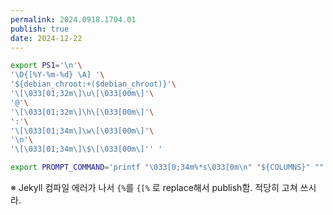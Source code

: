 ```yaml
---
permalink: 2024.0918.1704.01
publish: true
date: 2024-12-22
---
```

```bash
export PS1='\n'\
'\D{[%Y-%m-%d} \A] '\
'${debian_chroot:+($debian_chroot)}'\
'\[\033[01;32m\]\u\[\033[00m\]'\
'@'\
'\[\033[01;32m\]\h\[\033[00m\]'\
':'\
'\[\033[01;34m\]\w\[\033[00m\]'\
'\n'\
'\[\033[01;34m\]\$\[\033[00m\]'' '

export PROMPT_COMMAND='printf "\033[0;34m%*s\033[0m\n" "${COLUMNS}" "" | tr " " "-"'
```

※ Jekyll 컴파일 에러가 나서 `{%`를 `{[%` 로 replace해서 publish함. 적당히 고쳐 쓰시라.

